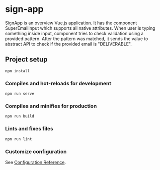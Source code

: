 # sign-app

SignApp is an overview Vue.js application. It has the component SuperEmailInput which supports all native attributes. When user is typing something inside input, component tries to check validation using a provided pattern. After the pattern was matched, it sends the value to abstract API to check if the provided email is "DELIVERABLE".

## Project setup

```
npm install
```

### Compiles and hot-reloads for development

```
npm run serve
```

### Compiles and minifies for production

```
npm run build
```

### Lints and fixes files

```
npm run lint
```

### Customize configuration

See [Configuration Reference](https://cli.vuejs.org/config/).
